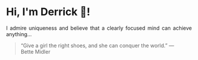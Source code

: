 # Hi, I'm Derrick 👋!
<p align="justify">I admire uniqueness and believe that a clearly focused mind can achieve anything...</p> 
<!-- #quote-start -->
<blockquote>&ldquo;Give a girl the right shoes, and she can conquer the world.&rdquo; &mdash; <footer>Bette Midler</footer></blockquote>
<!-- #quote-end -->

